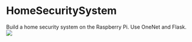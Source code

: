 # HomeSecuritySystem
Build a home security system on the Raspberry Pi. Use OneNet and Flask.
![](https://github.com/guodongxiaren/ImageCache/raw/master/Logo/foryou.gif)
